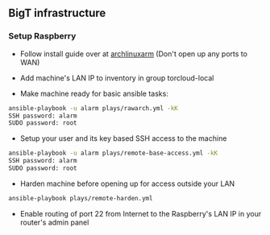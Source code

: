 ## BigT infrastructure

### Setup Raspberry

- Follow install guide over at [archlinuxarm] (Don't open up any ports to WAN)
- Add machine's LAN IP to inventory in group torcloud-local

- Make machine ready for basic ansible tasks:
``` bash
ansible-playbook -u alarm plays/rawarch.yml -kK 
SSH password: alarm
SUDO password: root
```
- Setup your user and its key based SSH access to the machine
``` bash
ansible-playbook -u alarm plays/remote-base-access.yml -kK 
SSH password: alarm
SUDO password: root
```

- Harden machine before opening up for access outside your LAN
``` bash
ansible-playbook plays/remote-harden.yml 
```

- Enable routing of  port 22 from Internet to the Raspberry's LAN IP  in your router's admin panel


[archlinuxarm]: https://archlinuxarm.org/
